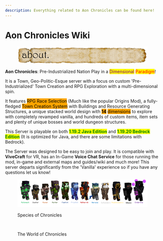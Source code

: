 ```yaml
---
description: Everything related to Aon Chronicles can be found here!
---
```


# Aon Chronicles Wiki

<figure><img src=".gitbook/assets/div1_test.png" alt=""><figcaption></figcaption></figure>

**Aon Chronicles**: Pre-Industrialized Nation Play in a <mark style="color:purple;">Dimensional</mark> <mark style="color:red;">Paradigm</mark>!&#x20;

It is a Town, Geo-Politic-Esque server with a focus on custom 'Pre-Industrialized' Town Creation and RPG Exploration with a multi-dimensional spin.&#x20;

It features <mark style="background-color:orange;">RPG Race Selection</mark> (Much like the popular Origins Mod), a fully-fledged <mark style="background-color:orange;">Town Creation System</mark> with Buildings and Resource Generating Structures, a unique stacked world design with <mark style="background-color:orange;">**14**</mark> <mark style="background-color:orange;"></mark><mark style="background-color:orange;">dimensions</mark> to explore with completely revamped vanilla, and hundreds of custom items, item sets and plenty of unique bosses and world dungeon structures.&#x20;

This Server is playable on both <mark style="color:green;">**1.19.2 Java Edition**</mark> and <mark style="color:green;">**1.19.20 Bedrock Edition**</mark> (It is optimized for Java, and there are some limitations with Bedrock).&#x20;

The Server was designed to be easy to join and play. It is compatible with **ViveCraft** for VR, has an In-Game **Voice Chat Service** for those running the mod, in-game and external maps and guides/wiki and much more! This server departs significantly from the 'Vanilla' experience so if you have any questions let us know!

<figure><img src=".gitbook/assets/ChronicleSpecies_1.png" alt=""><figcaption><p>Species of Chronicles</p></figcaption></figure>

<figure><img src=".gitbook/assets/mapsmol.png" alt=""><figcaption><p>The World of Chronicles</p></figcaption></figure>

